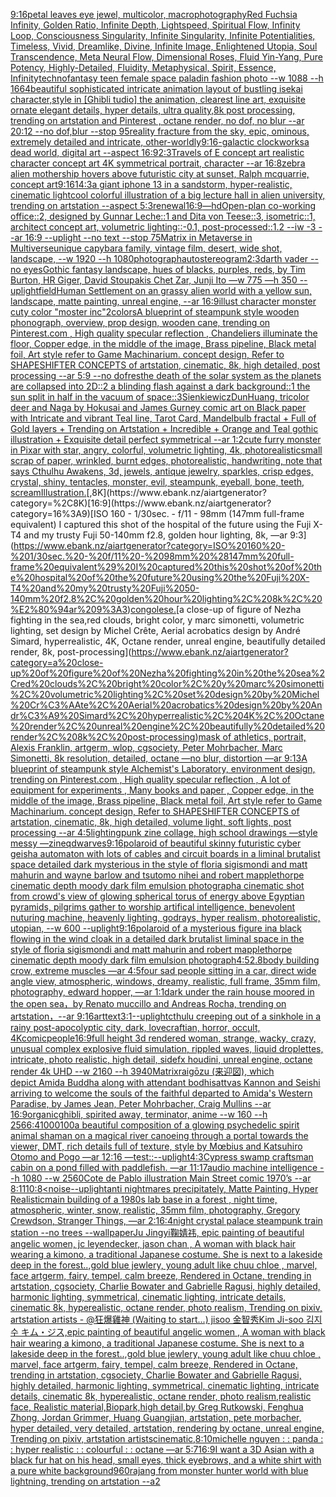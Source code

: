 [9:16](https://www.ebank.nz/aiartgenerator?category=9%3A16)[petal leaves eye jewel, multicolor, macrophotography](https://www.ebank.nz/aiartgenerator?category=petal%20leaves%20eye%20jewel%2C%20multicolor%2C%20macrophotography)[Red Fuchsia Infinity, Golden Ratio, Infinite Depth, Lightspeed, Spiritual Flow, Infinity Loop, Consciousness Singularity, Infinite Singularity, Infinite Potentialities, Timeless, Vivid, Dreamlike, Divine, Infinite Image, Enlightened Utopia, Soul Transcendence, Meta Neural Flow, Dimensional Roses, Fluid Yin-Yang, Pure Potency, Highly-Detailed, Fluidity, Metaphysical, Spirit, Essence, Infinity](https://www.ebank.nz/aiartgenerator?category=Red%20Fuchsia%20Infinity%2C%20Golden%20Ratio%2C%20Infinite%20Depth%2C%20Lightspeed%2C%20Spiritual%20Flow%2C%20Infinity%20Loop%2C%20Consciousness%20Singularity%2C%20Infinite%20Singularity%2C%20Infinite%20Potentialities%2C%20Timeless%2C%20Vivid%2C%20Dreamlike%2C%20Divine%2C%20Infinite%20Image%2C%20Enlightened%20Utopia%2C%20Soul%20Transcendence%2C%20Meta%20Neural%20Flow%2C%20Dimensional%20Roses%2C%20Fluid%20Yin-Yang%2C%20Pure%20Potency%2C%20Highly-Detailed%2C%20Fluidity%2C%20Metaphysical%2C%20Spirit%2C%20Essence%2C%20Infinity)[technofantasy teen female space paladin fashion photo --w 1088 --h 1664](https://www.ebank.nz/aiartgenerator?category=technofantasy%20teen%20female%20space%20paladin%20fashion%20photo%20--w%201088%20--h%201664)[beautiful sophisticated intricate animation layout of bustling isekai character,style in [Ghibli tudio] the animation, clearest line art, exquisite ornate elegant details, hyper details, ultra quality,8k post processing, trending on artstation and Pinterest , octane render, no dof, no blur --ar 20:12 --no dof,blur --stop 95](https://www.ebank.nz/aiartgenerator?category=beautiful%20sophisticated%20intricate%20animation%20layout%20of%20bustling%20isekai%20character%2Cstyle%20in%20%5BGhibli%20tudio%5D%20the%20animation%2C%20clearest%20line%20art%2C%20exquisite%20ornate%20elegant%20details%2C%20hyper%20details%2C%20ultra%20quality%2C8k%20post%20processing%2C%20trending%20on%20artstation%20and%20Pinterest%20%2C%20octane%20render%2C%20no%20dof%2C%20no%20blur%20--ar%2020%3A12%20--no%20dof%2Cblur%20--stop%2095)[reality fracture from the sky, epic, ominous, extremely detailed and intricate, other-worldly](https://www.ebank.nz/aiartgenerator?category=reality%20fracture%20from%20the%20sky%2C%20epic%2C%20ominous%2C%20extremely%20detailed%20and%20intricate%2C%20other-worldly)[9:16](https://www.ebank.nz/aiartgenerator?category=9%3A16)[-](https://www.ebank.nz/aiartgenerator?category=-)[galactic clockworks](https://www.ebank.nz/aiartgenerator?category=galactic%20clockworks)[a dead world, digital art --aspect 16:9](https://www.ebank.nz/aiartgenerator?category=a%20dead%20world%2C%20digital%20art%20--aspect%2016%3A9)[2:3](https://www.ebank.nz/aiartgenerator?category=2%3A3)[Travels of E concept art realistic character concept art 4K symmetrical portrait, character --ar 16:8](https://www.ebank.nz/aiartgenerator?category=Travels%20of%20E%20concept%20art%20realistic%20character%20concept%20art%204K%20symmetrical%20portrait%2C%20character%20--ar%2016%3A8)[zebra alien mothership hovers above futuristic city at sunset, Ralph mcquarrie, concept art](https://www.ebank.nz/aiartgenerator?category=zebra%20alien%20mothership%20hovers%20above%20futuristic%20city%20at%20sunset%2C%20Ralph%20mcquarrie%2C%20concept%20art)[9:16](https://www.ebank.nz/aiartgenerator?category=9%3A16)[1](https://www.ebank.nz/aiartgenerator?category=1)[4:3](https://www.ebank.nz/aiartgenerator?category=4%3A3)[a giant iphone 13 in a sandstorm, hyper-realistic, cinematic light](https://www.ebank.nz/aiartgenerator?category=a%20giant%20iphone%2013%20in%20a%20sandstorm%2C%20hyper-realistic%2C%20cinematic%20light)[cool colorful illustration of a big lecture hall in alien university, trending on artstation --aspect 5:3](https://www.ebank.nz/aiartgenerator?category=cool%20colorful%20illustration%20of%20a%20big%20lecture%20hall%20in%20alien%20university%2C%20trending%20on%20artstation%20--aspect%205%3A3)[renewal](https://www.ebank.nz/aiartgenerator?category=renewal)[16:9](https://www.ebank.nz/aiartgenerator?category=16%3A9)[—hd](https://www.ebank.nz/aiartgenerator?category=%E2%80%94hd)[Open-plan co-working office::2, designed by Gunnar Leche::1 and Dita von Teese::3, isometric::1, architect concept art, volumetric lighting::-0.1, post-processed::1.2 --iw -3 --ar 16:9 --uplight --no text --stop 75](https://www.ebank.nz/aiartgenerator?category=Open-plan%20co-working%20office%3A%3A2%2C%20designed%20by%20Gunnar%20Leche%3A%3A1%20and%20Dita%20von%20Teese%3A%3A3%2C%20isometric%3A%3A1%2C%20architect%20concept%20art%2C%20volumetric%20lighting%3A%3A-0.1%2C%20post-processed%3A%3A1.2%20--iw%20-3%20--ar%2016%3A9%20--uplight%20--no%20text%20--stop%2075)[Matrix in Metaverse in Multiverse](https://www.ebank.nz/aiartgenerator?category=Matrix%20in%20Metaverse%20in%20Multiverse)[unique capybara family, vintage film, desert, wide shot, landscape, --w 1920 --h 1080](https://www.ebank.nz/aiartgenerator?category=unique%20capybara%20family%2C%20vintage%20film%2C%20desert%2C%20wide%20shot%2C%20landscape%2C%20--w%201920%20--h%201080)[photograph](https://www.ebank.nz/aiartgenerator?category=photograph)[autostereogram](https://www.ebank.nz/aiartgenerator?category=autostereogram)[2:3](https://www.ebank.nz/aiartgenerator?category=2%3A3)[darth vader --no eyes](https://www.ebank.nz/aiartgenerator?category=darth%20vader%20--no%20eyes)[Gothic fantasy landscape, hues of blacks, purples, reds, by Tim Burton, HR Giger, David Stoupakis Chet Zar, Junji Ito —w 775 —h 350 --uplight](https://www.ebank.nz/aiartgenerator?category=Gothic%20fantasy%20landscape%2C%20hues%20of%20blacks%2C%20purples%2C%20reds%2C%20by%20Tim%20Burton%2C%20HR%20Giger%2C%20David%20Stoupakis%20Chet%20Zar%2C%20Junji%20Ito%20%E2%80%94w%20775%20%E2%80%94h%20350%20--uplight)[field](https://www.ebank.nz/aiartgenerator?category=field)[Human Settlement on an grassy alien world with a yellow sun, landscape, matte painting, unreal engine, --ar 16:9](https://www.ebank.nz/aiartgenerator?category=Human%20Settlement%20on%20an%20grassy%20alien%20world%20with%20a%20yellow%20sun%2C%20landscape%2C%20matte%20painting%2C%20unreal%20engine%2C%20--ar%2016%3A9)[illust character monster cuty color "moster inc"](https://www.ebank.nz/aiartgenerator?category=illust%20character%20monster%20cuty%20color%20%22moster%20inc%22)[2](https://www.ebank.nz/aiartgenerator?category=2)[colors](https://www.ebank.nz/aiartgenerator?category=colors)[A blueprint of steampunk style wooden phonograph,  overview, prop design, wooden cane,  trending on Pinterest.com  , High quality specular reflection ,  Chandeliers illuminate the floor, Copper  edge, in the middle of the image, Brass pipeline,  Black metal foil,  Art style refer to Game Machinarium.  concept design, Refer to SHAPESHIFTER CONCEPTS  of artstation, cinematic,  8k, high detailed,  post processing    --ar 5:9   --no dof](https://www.ebank.nz/aiartgenerator?category=A%20blueprint%20of%20steampunk%20style%20wooden%20phonograph%2C%20%20overview%2C%20prop%20design%2C%20wooden%20cane%2C%20%20trending%20on%20Pinterest.com%20%20%2C%20High%20quality%20specular%20reflection%20%2C%20%20Chandeliers%20illuminate%20the%20floor%2C%20Copper%20%20edge%2C%20in%20the%20middle%20of%20the%20image%2C%20Brass%20pipeline%2C%20%20Black%20metal%20foil%2C%20%20Art%20style%20refer%20to%20Game%20Machinarium.%20%20concept%20design%2C%20Refer%20to%20SHAPESHIFTER%20CONCEPTS%20%20of%20artstation%2C%20cinematic%2C%20%208k%2C%20high%20detailed%2C%20%20post%20processing%20%20%20%20--ar%205%3A9%20%20%20--no%20dof)[res](https://www.ebank.nz/aiartgenerator?category=res)[the death of the solar system as the planets are collapsed into 2D::2 a blinding flash against a dark background::1 the sun split in half in the vacuum of space::3](https://www.ebank.nz/aiartgenerator?category=the%20death%20of%20the%20solar%20system%20as%20the%20planets%20are%20collapsed%20into%202D%3A%3A2%20a%20blinding%20flash%20against%20a%20dark%20background%3A%3A1%20the%20sun%20split%20in%20half%20in%20the%20vacuum%20of%20space%3A%3A3)[Sienkiewicz](https://www.ebank.nz/aiartgenerator?category=Sienkiewicz)[DunHuang, tricolor deer and Naga by Hokusai and James Gurney comic art on Black paper with Intricate and vibrant Teal line, Tarot Card, Mandelbulb fractal + Full of Gold layers + Trending on Artstation + Incredible + Orange and Teal gothic illustration + Exquisite detail perfect symmetrical --ar 1:2](https://www.ebank.nz/aiartgenerator?category=DunHuang%2C%20tricolor%20deer%20and%20Naga%20by%20Hokusai%20and%20James%20Gurney%20comic%20art%20on%20Black%20paper%20with%20Intricate%20and%20vibrant%20Teal%20line%2C%20Tarot%20Card%2C%20Mandelbulb%20fractal%20%2B%20Full%20of%20Gold%20layers%20%2B%20Trending%20on%20Artstation%20%2B%20Incredible%20%2B%20Orange%20and%20Teal%20gothic%20illustration%20%2B%20Exquisite%20detail%20perfect%20symmetrical%20--ar%201%3A2)[cute furry monster in Pixar with star, angry, colorful, volumetric lighting, 4k, photorealistic](https://www.ebank.nz/aiartgenerator?category=cute%20furry%20monster%20in%20Pixar%20with%20star%2C%20angry%2C%20colorful%2C%20volumetric%20lighting%2C%204k%2C%20photorealistic)[small scrap of paper, wrinkled, burnt edges, photorealistic, handwriting, note that says Cthulhu Awakens, 3d, jewels, antique jewelry, sparkles, crisp edges, crystal, shiny, tentacles, monster, evil, steampunk, eyeball, bone, teeth, scream](https://www.ebank.nz/aiartgenerator?category=small%20scrap%20of%20paper%2C%20wrinkled%2C%20burnt%20edges%2C%20photorealistic%2C%20handwriting%2C%20note%20that%20says%20Cthulhu%20Awakens%2C%203d%2C%20jewels%2C%20antique%20jewelry%2C%20sparkles%2C%20crisp%20edges%2C%20crystal%2C%20shiny%2C%20tentacles%2C%20monster%2C%20evil%2C%20steampunk%2C%20eyeball%2C%20bone%2C%20teeth%2C%20scream)[Illustration.](https://www.ebank.nz/aiartgenerator?category=Illustration.)[,8K](https://www.ebank.nz/aiartgenerator?category=%2C8K)[16:9](https://www.ebank.nz/aiartgenerator?category=16%3A9)[ISO 160 - 1/30sec. - f/11 - 98mm (147mm full-frame equivalent) I captured this shot of the hospital of the future using the Fuji X-T4 and my trusty Fuji 50-140mm f2.8, golden hour lighting, 8k, —ar 9:3](https://www.ebank.nz/aiartgenerator?category=ISO%20160%20-%201/30sec.%20-%20f/11%20-%2098mm%20%28147mm%20full-frame%20equivalent%29%20I%20captured%20this%20shot%20of%20the%20hospital%20of%20the%20future%20using%20the%20Fuji%20X-T4%20and%20my%20trusty%20Fuji%2050-140mm%20f2.8%2C%20golden%20hour%20lighting%2C%208k%2C%20%E2%80%94ar%209%3A3)[congolese.](https://www.ebank.nz/aiartgenerator?category=congolese.)[a close-up of figure of Nezha fighting in the sea,red clouds, bright color, y marc simonetti, volumetric lighting, set design by Michel Crête, Aerial acrobatics design by André Simard, hyperrealistic, 4K, Octane render, unreal engine, beautifully detailed render, 8k, post-processing](https://www.ebank.nz/aiartgenerator?category=a%20close-up%20of%20figure%20of%20Nezha%20fighting%20in%20the%20sea%2Cred%20clouds%2C%20bright%20color%2C%20y%20marc%20simonetti%2C%20volumetric%20lighting%2C%20set%20design%20by%20Michel%20Cr%C3%AAte%2C%20Aerial%20acrobatics%20design%20by%20Andr%C3%A9%20Simard%2C%20hyperrealistic%2C%204K%2C%20Octane%20render%2C%20unreal%20engine%2C%20beautifully%20detailed%20render%2C%208k%2C%20post-processing)[mask of athletics, portrait, Alexis Franklin, artgerm, wlop, cgsociety, Peter Mohrbacher, Marc Simonetti, 8k resolution, detailed, octane —no blur, distortion —ar 9:13](https://www.ebank.nz/aiartgenerator?category=mask%20of%20athletics%2C%20portrait%2C%20Alexis%20Franklin%2C%20artgerm%2C%20wlop%2C%20cgsociety%2C%20Peter%20Mohrbacher%2C%20Marc%20Simonetti%2C%208k%20resolution%2C%20detailed%2C%20octane%20%E2%80%94no%20blur%2C%20distortion%20%E2%80%94ar%209%3A13)[A blueprint of steampunk style Alchemist's Laboratory,  environment  design,  trending on Pinterest.com  , High quality specular reflection , A lot of equipment for experiments , Many books and paper ,  Copper  edge, in the middle of the image, Brass pipeline,  Black metal foil,  Art style refer to Game Machinarium.  concept design, Refer to SHAPESHIFTER CONCEPTS  of artstation, cinematic,  8k, high detailed,  volume light,  soft lights,  post processing    --ar 4:5](https://www.ebank.nz/aiartgenerator?category=A%20blueprint%20of%20steampunk%20style%20Alchemist%27s%20Laboratory%2C%20%20environment%20%20design%2C%20%20trending%20on%20Pinterest.com%20%20%2C%20High%20quality%20specular%20reflection%20%2C%20A%20lot%20of%20equipment%20for%20experiments%20%2C%20Many%20books%20and%20paper%20%2C%20%20Copper%20%20edge%2C%20in%20the%20middle%20of%20the%20image%2C%20Brass%20pipeline%2C%20%20Black%20metal%20foil%2C%20%20Art%20style%20refer%20to%20Game%20Machinarium.%20%20concept%20design%2C%20Refer%20to%20SHAPESHIFTER%20CONCEPTS%20%20of%20artstation%2C%20cinematic%2C%20%208k%2C%20high%20detailed%2C%20%20volume%20light%2C%20%20soft%20lights%2C%20%20post%20processing%20%20%20%20--ar%204%3A5)[lighting](https://www.ebank.nz/aiartgenerator?category=lighting)[punk zine collage, high school drawings —style messy —zineq](https://www.ebank.nz/aiartgenerator?category=punk%20zine%20collage%2C%20high%20school%20drawings%20%E2%80%94style%20messy%20%E2%80%94zineq)[dwarves](https://www.ebank.nz/aiartgenerator?category=dwarves)[9:16](https://www.ebank.nz/aiartgenerator?category=9%3A16)[polaroid of beautiful skinny futuristic cyber geisha automaton with lots of cables and circuit boards in a liminal brutalist space detailed dark mysterious in the style of floria sigismondi and matt mahurin and wayne barlow and tsutomo nihei and robert mapplethorpe cinematic depth moody dark film emulsion photograph](https://www.ebank.nz/aiartgenerator?category=polaroid%20of%20beautiful%20skinny%20futuristic%20cyber%20geisha%20automaton%20with%20lots%20of%20cables%20and%20circuit%20boards%20in%20a%20liminal%20brutalist%20space%20detailed%20dark%20mysterious%20in%20the%20style%20of%20floria%20sigismondi%20and%20matt%20mahurin%20and%20wayne%20barlow%20and%20tsutomo%20nihei%20and%20robert%20mapplethorpe%20cinematic%20depth%20moody%20dark%20film%20emulsion%20photograph)[a cinematic shot from crowd's view of glowing spherical torus of energy above Egyptian pyramids, pilgrims gather to worship artifical intelligence, benevolent nuturing machine, heavenly lighting, godrays, hyper realism, photorealistic, utopian, --w 600 --uplight](https://www.ebank.nz/aiartgenerator?category=a%20cinematic%20shot%20from%20crowd%27s%20view%20of%20glowing%20spherical%20torus%20of%20energy%20above%20Egyptian%20pyramids%2C%20pilgrims%20gather%20to%20worship%20artifical%20intelligence%2C%20benevolent%20nuturing%20machine%2C%20heavenly%20lighting%2C%20godrays%2C%20hyper%20realism%2C%20photorealistic%2C%20utopian%2C%20--w%20600%20--uplight)[9:16](https://www.ebank.nz/aiartgenerator?category=9%3A16)[polaroid of a mysterious figure ina black flowing in the wind cloak in a detailed dark brutalist liminal space in the style of floria sigismondi and matt mahurin and robert mapplethorpe cinematic depth moody dark film emulsion photograph](https://www.ebank.nz/aiartgenerator?category=polaroid%20of%20a%20mysterious%20figure%20ina%20black%20flowing%20in%20the%20wind%20cloak%20in%20a%20detailed%20dark%20brutalist%20liminal%20space%20in%20the%20style%20of%20floria%20sigismondi%20and%20matt%20mahurin%20and%20robert%20mapplethorpe%20cinematic%20depth%20moody%20dark%20film%20emulsion%20photograph)[4:5](https://www.ebank.nz/aiartgenerator?category=4%3A5)[2](https://www.ebank.nz/aiartgenerator?category=2)[.8](https://www.ebank.nz/aiartgenerator?category=.8)[body building crow, extreme muscles —ar 4:5](https://www.ebank.nz/aiartgenerator?category=body%20building%20crow%2C%20extreme%20muscles%20%E2%80%94ar%204%3A5)[four sad people sitting in a car, direct wide angle view, atmospheric, windows, dreamy, realistic, full frame, 35mm film, photography, edward hopper, —ar 1:1](https://www.ebank.nz/aiartgenerator?category=four%20sad%20people%20sitting%20in%20a%20car%2C%20direct%20wide%20angle%20view%2C%20atmospheric%2C%20windows%2C%20dreamy%2C%20realistic%2C%20full%20frame%2C%2035mm%20film%2C%20photography%2C%20edward%20hopper%2C%20%E2%80%94ar%201%3A1)[dark under the rain house moored in the open sea，by Renato muccillo and Andreas Rocha, trending on artstation，--ar 9:16](https://www.ebank.nz/aiartgenerator?category=dark%20under%20the%20rain%20house%20moored%20in%20the%20open%20sea%EF%BC%8Cby%20Renato%20muccillo%20and%20Andreas%20Rocha%2C%20trending%20on%20artstation%EF%BC%8C--ar%209%3A16)[art](https://www.ebank.nz/aiartgenerator?category=art)[text](https://www.ebank.nz/aiartgenerator?category=text)[3:1](https://www.ebank.nz/aiartgenerator?category=3%3A1)[--uplight](https://www.ebank.nz/aiartgenerator?category=--uplight)[cthulu creeping out of a sinkhole in a rainy post-apocolyptic city, dark, lovecraftian, horror, occult, 4K](https://www.ebank.nz/aiartgenerator?category=cthulu%20creeping%20out%20of%20a%20sinkhole%20in%20a%20rainy%20post-apocolyptic%20city%2C%20dark%2C%20lovecraftian%2C%20horror%2C%20occult%2C%204K)[comic](https://www.ebank.nz/aiartgenerator?category=comic)[people](https://www.ebank.nz/aiartgenerator?category=people)[16:9](https://www.ebank.nz/aiartgenerator?category=16%3A9)[full height 3d rendered woman,  strange, wacky, crazy, unusual complex explosive fluid simulation, rippled waves, liquid droplettes, intricate, photo realistic, high detail, sidefx houdini, unreal engine, octane render 4k UHD --w 2160 --h 3940](https://www.ebank.nz/aiartgenerator?category=full%20height%203d%20rendered%20woman%2C%20%20strange%2C%20wacky%2C%20crazy%2C%20unusual%20complex%20explosive%20fluid%20simulation%2C%20rippled%20waves%2C%20liquid%20droplettes%2C%20intricate%2C%20photo%20realistic%2C%20high%20detail%2C%20sidefx%20houdini%2C%20unreal%20engine%2C%20octane%20render%204k%20UHD%20--w%202160%20--h%203940)[Matrix](https://www.ebank.nz/aiartgenerator?category=Matrix)[raigōzu (来迎図), which depict Amida Buddha along with attendant bodhisattvas Kannon and Seishi arriving to welcome the souls of the faithful departed to Amida's Western Paradise,  by James Jean, Peter Mohrbacher, Craig Mullins  --ar 16:9](https://www.ebank.nz/aiartgenerator?category=raig%C5%8Dzu%C2%A0%28%E6%9D%A5%E8%BF%8E%E5%9B%B3%29%2C%20which%20depict%C2%A0Amida%C2%A0Buddha%20along%20with%20attendant%20bodhisattvas%20Kannon%20and%20Seishi%20arriving%20to%20welcome%20the%20souls%20of%20the%20faithful%20departed%20to%20Amida%27s%20Western%20Paradise%2C%20%20by%20James%20Jean%2C%20Peter%20Mohrbacher%2C%20Craig%20Mullins%20%20--ar%2016%3A9)[organic](https://www.ebank.nz/aiartgenerator?category=organic)[ghibli, spirited away, terminator, anime --w 160 --h 256](https://www.ebank.nz/aiartgenerator?category=ghibli%2C%20spirited%20away%2C%20terminator%2C%20anime%20--w%20160%20--h%20256)[6:4](https://www.ebank.nz/aiartgenerator?category=6%3A4)[1000100](https://www.ebank.nz/aiartgenerator?category=1000100)[a beautiful composition of a glowing psychedelic spirit animal shaman on a magical river canoeing through a portal towards the viewer, DMT,  rich details full of texture, style by Mœbius and Katsuhiro Otomo and Pogo —ar 12:16 —test](https://www.ebank.nz/aiartgenerator?category=a%20beautiful%20composition%20of%20a%20glowing%20psychedelic%20spirit%20animal%20shaman%20on%20a%20magical%20river%20canoeing%20through%20a%20portal%20towards%20the%20viewer%2C%20DMT%2C%20%20rich%20details%20full%20of%20texture%2C%20style%20by%20M%C5%93bius%20and%20Katsuhiro%20Otomo%20and%20Pogo%20%E2%80%94ar%2012%3A16%20%E2%80%94test)[::](https://www.ebank.nz/aiartgenerator?category=%3A%3A)[--uplight](https://www.ebank.nz/aiartgenerator?category=--uplight)[4:3](https://www.ebank.nz/aiartgenerator?category=4%3A3)[Cypress swamp craftsman cabin on a pond filled with paddlefish. —ar 11:17](https://www.ebank.nz/aiartgenerator?category=Cypress%20swamp%20craftsman%20cabin%20on%20a%20pond%20filled%20with%20paddlefish.%20%E2%80%94ar%2011%3A17)[audio machine intelligence --h 1080 --w 2560](https://www.ebank.nz/aiartgenerator?category=audio%20machine%20intelligence%20--h%201080%20--w%202560)[Cote de Pablo illustration Main Street comic 1970’s --ar 8:11](https://www.ebank.nz/aiartgenerator?category=Cote%20de%20Pablo%20illustration%20Main%20Street%20comic%201970%E2%80%99s%20--ar%208%3A11)[10:8](https://www.ebank.nz/aiartgenerator?category=10%3A8)[<noise](https://www.ebank.nz/aiartgenerator?category=%3Cnoise)[--uplight](https://www.ebank.nz/aiartgenerator?category=--uplight)[anti nightmares precipitately, Matte Painting, Hyper Realistic](https://www.ebank.nz/aiartgenerator?category=anti%20nightmares%20precipitately%2C%20Matte%20Painting%2C%20Hyper%20Realistic)[main building of a 1980s lab base in a forest , night time, atmospheric, winter, snow, realistic, 35mm film, photography, Gregory Crewdson, Stranger Things, —ar 2:1](https://www.ebank.nz/aiartgenerator?category=main%20building%20of%20a%201980s%20lab%20base%20in%20a%20forest%20%2C%20night%20time%2C%20atmospheric%2C%20winter%2C%20snow%2C%20realistic%2C%2035mm%20film%2C%20photography%2C%20Gregory%20Crewdson%2C%20Stranger%20Things%2C%20%E2%80%94ar%202%3A1)[6:4](https://www.ebank.nz/aiartgenerator?category=6%3A4)[night crystal palace steampunk train station --no trees --wallpaper](https://www.ebank.nz/aiartgenerator?category=night%20crystal%20palace%20steampunk%20train%20station%20--no%20trees%20--wallpaper)[Ju Jingyi鞠婧祎, epic painting of beautiful angelic women, jc leyendecker, jason chan , A woman with black hair wearing a kimono, a traditional Japanese costume. She is next to a lakeside deep in the forest..,gold blue jewlery, young adult like chuu chloe , marvel, face artgerm, fairy, tempel, calm breeze, Rendered in Octane, trending in artstation, cgsociety, Charlie Bowater and Gabrielle Ragusi, highly detailed, harmonic lighting, symmetrical, cinematic lighting, intricate details, cinematic 8k, hyperealistic, octane render, photo realism, Trending on pixiv, artstation artists - @狂爆雞神 (Waiting to start...) jisoo 金智秀Kim Ji-soo 김지수 キム・ジス,epic painting of beautiful angelic women , A woman with black hair wearing a kimono, a traditional Japanese costume. She is next to a lakeside deep in the forest..,gold blue jewlery, young adult like chuu chloe , marvel, face artgerm, fairy, tempel, calm breeze, Rendered in Octane, trending in artstation, cgsociety, Charlie Bowater and Gabrielle Ragusi, highly detailed, harmonic lighting, symmetrical, cinematic lighting, intricate details, cinematic 8k, hyperealistic, octane render, photo realism,realistic face, Realistic material,Biopark,high detail,by Greg Rutkowski, Fenghua Zhong, Jordan Grimmer, Huang Guangjian, artstation, pete morbacher, hyper detailed, very detailed, artstation, rendering by octane, unreal engine, Trending on pixiv, artstation artists](https://www.ebank.nz/aiartgenerator?category=Ju%20Jingyi%E9%9E%A0%E5%A9%A7%E7%A5%8E%2C%20epic%20painting%20of%20beautiful%20angelic%20women%2C%20jc%20leyendecker%2C%20jason%20chan%20%2C%20A%20woman%20with%20black%20hair%20wearing%20a%20kimono%2C%20a%20traditional%20Japanese%20costume.%20She%20is%20next%20to%20a%20lakeside%20deep%20in%20the%20forest..%2Cgold%20blue%20jewlery%2C%20young%20adult%20like%20chuu%20chloe%20%2C%20marvel%2C%20face%20artgerm%2C%20fairy%2C%20tempel%2C%20calm%20breeze%2C%20Rendered%20in%20Octane%2C%20trending%20in%20artstation%2C%20cgsociety%2C%20Charlie%20Bowater%20and%20Gabrielle%20Ragusi%2C%20highly%20detailed%2C%20harmonic%20lighting%2C%20symmetrical%2C%20cinematic%20lighting%2C%20intricate%20details%2C%20cinematic%208k%2C%20hyperealistic%2C%20octane%20render%2C%20photo%20realism%2C%20Trending%20on%20pixiv%2C%20artstation%20artists%20-%20%40%E7%8B%82%E7%88%86%E9%9B%9E%E7%A5%9E%20%28Waiting%20to%20start...%29%20jisoo%20%E9%87%91%E6%99%BA%E7%A7%80Kim%20Ji-soo%20%EA%B9%80%EC%A7%80%EC%88%98%20%E3%82%AD%E3%83%A0%E3%83%BB%E3%82%B8%E3%82%B9%2Cepic%20painting%20of%20beautiful%20angelic%20women%20%2C%20A%20woman%20with%20black%20hair%20wearing%20a%20kimono%2C%20a%20traditional%20Japanese%20costume.%20She%20is%20next%20to%20a%20lakeside%20deep%20in%20the%20forest..%2Cgold%20blue%20jewlery%2C%20young%20adult%20like%20chuu%20chloe%20%2C%20marvel%2C%20face%20artgerm%2C%20fairy%2C%20tempel%2C%20calm%20breeze%2C%20Rendered%20in%20Octane%2C%20trending%20in%20artstation%2C%20cgsociety%2C%20Charlie%20Bowater%20and%20Gabrielle%20Ragusi%2C%20highly%20detailed%2C%20harmonic%20lighting%2C%20symmetrical%2C%20cinematic%20lighting%2C%20intricate%20details%2C%20cinematic%208k%2C%20hyperealistic%2C%20octane%20render%2C%20photo%20realism%2Crealistic%20face%2C%20Realistic%20material%2CBiopark%2Chigh%20detail%2Cby%20Greg%20Rutkowski%2C%20Fenghua%20Zhong%2C%20Jordan%20Grimmer%2C%20Huang%20Guangjian%2C%20artstation%2C%20pete%20morbacher%2C%20hyper%20detailed%2C%20very%20detailed%2C%20artstation%2C%20rendering%20by%20octane%2C%20unreal%20engine%2C%20Trending%20on%20pixiv%2C%20artstation%20artists)[cinematic,](https://www.ebank.nz/aiartgenerator?category=cinematic%2C)[8:10](https://www.ebank.nz/aiartgenerator?category=8%3A10)[michelle nguyen : : panda : : hyper realistic : : colourful : : octane —ar 5:7](https://www.ebank.nz/aiartgenerator?category=michelle%20nguyen%20%3A%20%3A%20panda%20%3A%20%3A%20hyper%20realistic%20%3A%20%3A%20colourful%20%3A%20%3A%20octane%20%E2%80%94ar%205%3A7)[16:9](https://www.ebank.nz/aiartgenerator?category=16%3A9)[I want a 3D Asian with a black fur hat on his head, small eyes, thick eyebrows, and a white shirt with a pure white background](https://www.ebank.nz/aiartgenerator?category=I%20want%20a%203D%20Asian%20with%20a%20black%20fur%20hat%20on%20his%20head%2C%20small%20eyes%2C%20thick%20eyebrows%2C%20and%20a%20white%20shirt%20with%20a%20pure%20white%20background)[960](https://www.ebank.nz/aiartgenerator?category=960)[rajang from monster hunter world with blue lightning, trending on artstation --a2](https://www.ebank.nz/aiartgenerator?category=rajang%20from%20monster%20hunter%20world%20with%20blue%20lightning%2C%20trending%20on%20artstation%20--a2)